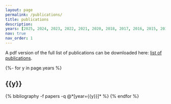 ```yaml
---
layout: page
permalink: /publications/
title: publications
description:
years: [2025, 2024, 2023, 2022, 2021, 2020, 2018, 2017, 2016, 2015, 2014, 2013]
nav: true
nav_order: 1
---
```


A pdf version of the full list of publications can be downloaded here: <a href="/assets/pdf/Publication_list_Grigorev.pdf" target="_blank" title="download list of publications"> <i class="far fa-file-pdf" aria-hidden="true"></i> list of publications</a>.

<div class="publications">

{%- for y in page.years %}
  <h2 class="year">{{y}}</h2>
  {% bibliography -f papers -q @*[year={{y}}]* %}
{% endfor %}

</div>
